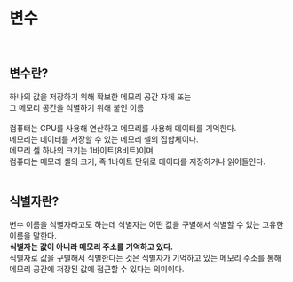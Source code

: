 # 변수

<br>

## 변수란?
하나의 값을 저장하기 위해 확보한 메모리 공간 자체 또는
<br>
그 메모리 공간을 식별하기 위해 붙인 이름
<br>
<br>
컴퓨터는 CPU를 사용해 연산하고 메모리를 사용해 데이터를 기억한다.<br>
메모리는 데이터를 저장할 수 있는 메모리 셀의 집합체이다. <br>
메모리 셀 하나의 크기는 1바이트(8비트)이며<br>
컴퓨터는 메모리 셀의 크기, 즉 1바이트 단위로 데이터를 저장하거나 읽어들인다.
<br>
<br>

## 식별자란?
변수 이름을 식별자라고도 하는데 식별자는 어떤 값을 구별해서 식별할 수 있는 고유한 이름을 말한다.<br>
**식별자는 값이 아니라 메모리 주소를 기억하고 있다.** <br>
식별자로 값을 구별해서 식별한다는 것은 식별자가 기억하고 있는 메모리 주소를 통해<br>
메모리 공간에 저장된 값에 접근할 수 있다는 의미이다.

